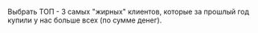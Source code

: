 Выбрать ТОП - 3 самых "жирных" клиентов, которые за прошлый год купили у нас больше всех (по сумме денег).

